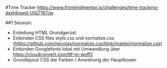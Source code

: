 #Time Tracker 
https://www.frontendmentor.io/challenges/time-tracking-dashboard-UIQ7167Jw

##1 Session: 
- Erstellung HTML Grundgerüst
- Einbinden CSS files style.css und normalize.css (https://github.com/necolas/normalize.css/blob/master/normalize.css)
- Einbinden Googlefonts lokal mit Umwandlung über https://cloudconvert.com/ttf-to-woff2
- Grundlayout CSS der Farben / Anordnung der Hauptboxen
